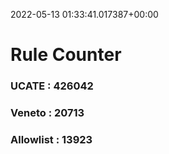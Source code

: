 2022-05-13 01:33:41.017387+00:00
# Rule Counter 
 ### UCATE : 426042

 ### Veneto : 20713

 ### Allowlist : 13923